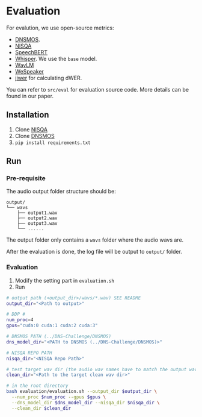 # Evaluation

For evalution, we use open-source metrics:

- [DNSMOS](https://github.com/microsoft/DNS-Challenge/tree/master/DNSMOS).
- [NISQA](https://github.com/gabrielmittag/NISQA)
- [SpeechBERT](https://github.com/Takaaki-Saeki/DiscreteSpeechMetrics)
- [Whisper](https://github.com/openai/whisper). We use the `base` model.
- [WavLM](https://huggingface.co/microsoft/wavlm-base-plus-sv)
- [WeSpeaker](https://github.com/wenet-e2e/wespeaker)
- [jiwer](https://github.com/jitsi/jiwer) for calculating dWER.

You can refer to `src/eval` for evaluation source code. More details can be found in our paper. 

## Installation

1. Clone [NISQA](https://github.com/gabrielmittag/NISQA)
2. Clone [DNSMOS](https://github.com/microsoft/DNS-Challenge)
3. `pip install requirements.txt`

## Run 

### Pre-requisite

The audio output folder structure should be:

```
output/
└── wavs
    ├── output1.wav
    ├── output2.wav
    ├── output3.wav
    └── ......
```
The output folder only contains a `wavs` folder where the audio wavs are. 

After the evaluation is done, the log file will be output to `output/` folder.

### Evaluation

1. Modify the setting part in `evaluation.sh`
2. Run
```sh
# output path (<output_dir>/wavs/*.wav) SEE README
output_dir="<Path to output>"

# DDP #
num_proc=4
gpus="cuda:0 cuda:1 cuda:2 cuda:3"

# DNSMOS PATH (../DNS-Challenge/DNSMOS)
dns_model_dir="<PATH to DNSMOS (../DNS-Challenge/DNSMOS)>"

# NISQA REPO PATH
nisqa_dir="<NISQA Repo Path>"

# test target wav dir (the audio wav names have to match the output wav)
clean_dir="<Path to the target clean wav dir>"

# in the root directory
bash evaluation/evaluation.sh --output_dir $output_dir \
  --num_proc $num_proc --gpus $gpus \
  --dns_model_dir $dns_model_dir --nisqa_dir $nisqa_dir \
  --clean_dir $clean_dir
```


